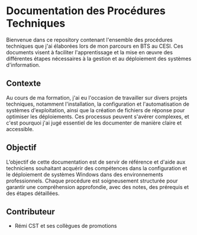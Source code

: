 # Documentation des Procédures Techniques

Bienvenue dans ce repository contenant l'ensemble des procédures techniques que j'ai élaborées lors de mon parcours en BTS au CESI. Ces documents visent à faciliter l'apprentissage et la mise en œuvre des différentes étapes nécessaires à la gestion et au déploiement des systèmes d'information.

## Contexte

Au cours de ma formation, j'ai eu l'occasion de travailler sur divers projets techniques, notamment l'installation, la configuration et l'automatisation de systèmes d'exploitation, ainsi que la création de fichiers de réponse pour optimiser les déploiements. Ces processus peuvent s'avérer complexes, et c'est pourquoi j'ai jugé essentiel de les documenter de manière claire et accessible.

## Objectif

L’objectif de cette documentation est de servir de référence et d'aide aux techniciens souhaitant acquérir des compétences dans la configuration et le déploiement de systèmes Windows dans des environnements professionnels. Chaque procédure est soigneusement structurée pour garantir une compréhension approfondie, avec des notes, des prérequis et des étapes détaillées.

## Contributeur

- Rémi CST et ses collègues de promotions
